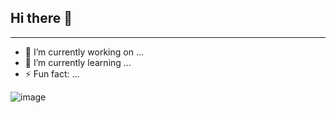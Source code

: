 ## Hi there 👋
______________________________________________________________________________________________


- 🔭 I’m currently working on ...
- 🌱 I’m currently learning ...
- ⚡ Fun fact: ...

![image](https://github.com/user-attachments/assets/bda6ddc0-117b-446d-a467-0990a150d0a4)


<!--
**uzmashxxxikh/uzmashxxxikh** is a ✨ _special_ ✨ repository because its `README.md` (this file) appears on your GitHub profile.

Here are some ideas to get you started:

- 🔭 I’m currently working on ...
- 🌱 I’m currently learning ...
- 👯 I’m looking to collaborate on ...
- 🤔 I’m looking for help with ...
- 💬 Ask me about ...
- 📫 How to reach me: ...
- 😄 Pronouns: ...
- ⚡ Fun fact: ...
-->
